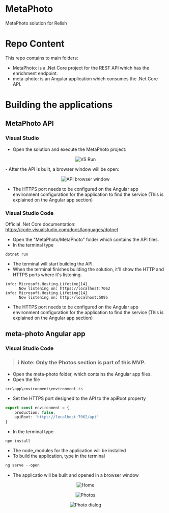 # MetaPhoto
MetaPhoto solution for Relish

# Repo Content
This repo contains to main folders:
- MetaPhoto: is a .Net Core project for the REST API which has the enrichment endpoint.
- meta-photo: is an Angular application which consumes the .Net Core API.

# Building the applications
## MetaPhoto API
### Visual Studio
- Open the solution and execute the MetaPhoto project:
<p align="center">
  <img src="https://user-images.githubusercontent.com/98901974/219536653-ea3a528c-da8a-4672-960d-5c3973067518.png" alt="VS Run"/>
</p>
- After the API is built, a browser window will be open:
<p align="center">
  <img src="https://user-images.githubusercontent.com/98901974/219538376-98df42c8-953b-478c-9dbd-1ecb9165c034.png" alt="API browser window"/>
</p>

- The HTTPS port needs to be configured on the Angular app environment configuration for the application to find the service (This is explained on the Angular app section)

### Visual Studio Code
Official .Net Core documentation: https://code.visualstudio.com/docs/languages/dotnet
- Open the "MetaPhoto/MetaPhoto" folder which contains the API files.
- In the terminal type
```
dotnet run
```
- The terminal will start building the API.
- When the terminal finishes building the solution, it'll show the HTTP and HTTPS ports where it's listening.
```
info: Microsoft.Hosting.Lifetime[14]
      Now listening on: https://localhost:7062
info: Microsoft.Hosting.Lifetime[14]
      Now listening on: http://localhost:5095
```
- The HTTPS port needs to be configured on the Angular app environment configuration for the application to find the service (This is explained on the Angular app section)

## meta-photo Angular app
### Visual Studio Code
> ### ℹ️ Note: Only the **Photos** section is part of this MVP.
- Open the meta-photo folder, which contains the Angular app files.
- Open the file
```
src\app\environment\environment.ts
```
- Set the HTTPS port designed to the API to the apiRoot property
``` ts
export const environment = {
    production: false,
    apiRoot: 'https://localhost:7062/api'
}
```
- In the terminal type
```
npm install
```
- The node_modules for the application will be installed
- To build the application, type in the terminal
``` powershell
ng serve --open
```
- The applicatio will be built and opened in a browser window
<p align="center">
  <img src="https://user-images.githubusercontent.com/98901974/219539771-1b350c7a-e32e-418d-90d1-fb948a96b17a.png" alt="Home"/>
</p>
<p align="center">
  <img src="https://user-images.githubusercontent.com/98901974/219539954-0ebcb6b2-b442-4836-83ce-7bbd24723237.png" alt="Photos"/>
</p>
<p align="center">
  <img src="https://user-images.githubusercontent.com/98901974/219539980-1b420ab0-8565-4038-b7c0-9f13f8f2160c.png" alt="Photo dialog"/>
</p>

